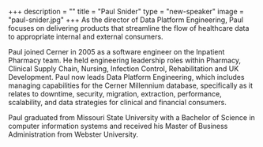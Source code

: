 +++
description = ""
title = "Paul Snider"
type = "new-speaker"
image = "paul-snider.jpg"
+++
As the director of Data Platform Engineering, Paul focuses on delivering products that streamline the flow of healthcare data to appropriate internal and external consumers.

Paul joined Cerner in 2005 as a software engineer on the Inpatient Pharmacy team. He held engineering leadership roles within Pharmacy, Clinical Supply Chain, Nursing, Infection Control, Rehabilitation and UK Development.  Paul now leads Data Platform Engineering, which includes managing capabilities for the Cerner Millennium database, specifically as it relates to downtime, security, migration, extraction, performance, scalability, and data strategies for clinical and financial consumers.

Paul graduated from Missouri State University with a Bachelor of Science in computer information systems and received his Master of Business Administration from Webster University.